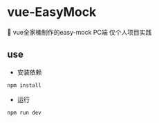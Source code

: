 # vue-EasyMock
:book: vue全家桶制作的easy-mock PC端  仅个人项目实践

## use

- 安装依赖

``` bash
npm install
```

- 运行

```bash
npm run dev
```



